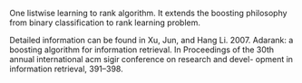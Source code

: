 One listwise learning to rank algorithm. It extends the boosting philosophy from binary classification to rank learning problem.

Detailed information can be found in Xu, Jun, and Hang Li. 2007. Adarank: a boosting algorithm for information retrieval. In
Proceedings of the 30th annual international acm sigir conference on research and devel-
opment in information retrieval, 391–398.